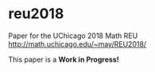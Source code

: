 # reu2018
Paper for the UChicago 2018 Math REU http://math.uchicago.edu/~may/REU2018/

This paper is a **Work in Progress!**
